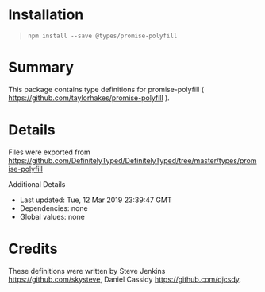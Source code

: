 # Installation
> `npm install --save @types/promise-polyfill`

# Summary
This package contains type definitions for promise-polyfill ( https://github.com/taylorhakes/promise-polyfill ).

# Details
Files were exported from https://github.com/DefinitelyTyped/DefinitelyTyped/tree/master/types/promise-polyfill

Additional Details
 * Last updated: Tue, 12 Mar 2019 23:39:47 GMT
 * Dependencies: none
 * Global values: none

# Credits
These definitions were written by Steve Jenkins <https://github.com/skysteve>, Daniel Cassidy <https://github.com/djcsdy>.
